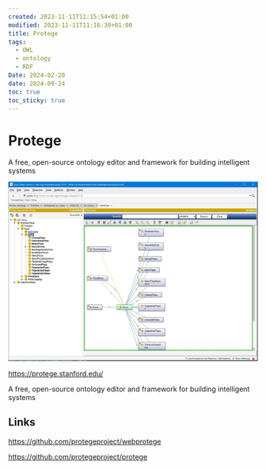 ```yaml
---
created: 2023-11-11T11:15:54+01:00
modified: 2023-11-11T11:16:30+01:00
title: Protege
tags:
  - OWL
  - ontology
  - RDF
Date: 2024-02-20
date: 2024-09-24
toc: true
toc_sticky: true
---
```


# Protege 

A free, open-source ontology editor and framework for building intelligent systems


![](../_asset/2023-11-11-Protege_image_1.png)

<https://protege.stanford.edu/>

A free, open-source ontology editor and framework for building intelligent systems


## Links 

<https://github.com/protegeproject/webprotege>

<https://github.com/protegeproject/protege>
